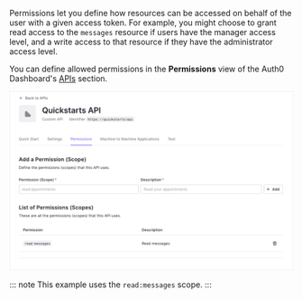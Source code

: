Permissions let you define how resources can be accessed on behalf of the user with a given access token. For example, you might choose to grant read access to the `messages` resource if users have the manager access level, and a write access to that resource if they have the administrator access level.

You can define allowed permissions in the **Permissions** view of the Auth0 Dashboard's [APIs](${manage_url}/#/apis) section.

![Configure Permissions](/media/articles/server-apis/configure-permissions.png)

::: note
This example uses the `read:messages` scope.
:::
